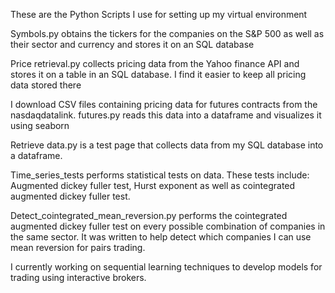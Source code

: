 These are the Python Scripts I use for setting up my virtual environment

Symbols.py obtains the tickers for the companies on the S&P 500 as well as their sector and currency and stores it on an SQL database

Price retrieval.py collects pricing data from the Yahoo finance API and stores it on a table in an SQL database. I find it easier to keep all pricing data stored there

I download CSV files containing pricing data for futures contracts from the nasdaqdatalink. futures.py reads this data into a dataframe and visualizes it using seaborn 

Retrieve data.py is a test page that collects data from my SQL database into a dataframe. 

Time_series_tests performs statistical tests on data. These tests include: Augmented dickey fuller test, Hurst exponent as well as cointegrated augmented dickey fuller test.

Detect_cointegrated_mean_reversion.py performs the cointegrated augmented dickey fuller test on every possible combination of companies in the same sector. It was written to help detect which companies I can use mean reversion for pairs trading.

I currently working on sequential learning techniques to develop models for trading using interactive brokers. 
